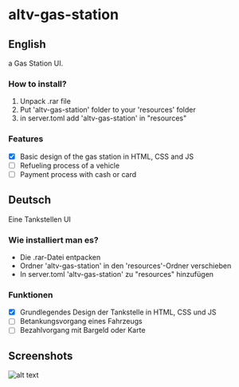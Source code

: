# altv-gas-station

## English

a Gas Station UI.

### How to install?

1. Unpack .rar file
2. Put 'altv-gas-station' folder to your 'resources' folder
3. in server.toml add 'altv-gas-station' in "resources"

### Features

- [x] Basic design of the gas station in HTML, CSS and JS
- [ ] Refueling process of a vehicle
- [ ] Payment process with cash or card

## Deutsch

Eine Tankstellen UI

### Wie installiert man es?

- Die .rar-Datei entpacken
- Ordner 'altv-gas-station' in den 'resources'-Ordner verschieben
- In server.toml 'altv-gas-station' zu "resources" hinzufügen

### Funktionen

- [x] Grundlegendes Design der Tankstelle in HTML, CSS und JS
- [ ] Betankungsvorgang eines Fahrzeugs
- [ ] Bezahlvorgang mit Bargeld oder Karte

## Screenshots

![alt text](https://i.imgur.com/YGEJz5h.png)
